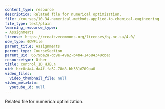 ```yaml
---
content_type: resource
description: Related file for numerical optimization.
file: /courses/10-34-numerical-methods-applied-to-chemical-engineering-fall-2005/bcc8c8a4da4ffa5778d8bb331d709aa0_control_1D_HJB.m
file_type: text/plain
learning_resource_types:
- Assignments
license: https://creativecommons.org/licenses/by-nc-sa/4.0/
ocw_type: OCWFile
parent_title: Assignments
parent_type: CourseSection
parent_uid: 6579ba2a-d59e-49a2-b4b4-14584348cba6
resourcetype: Other
title: control_1D_HJB.m
uid: bcc8c8a4-da4f-fa57-78d8-bb331d709aa0
video_files:
  video_thumbnail_file: null
video_metadata:
  youtube_id: null
---
```

Related file for numerical optimization.